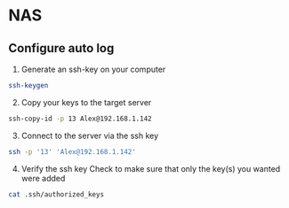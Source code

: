 # NAS

## Configure auto log
1. Generate an ssh-key on your computer

```sh
ssh-keygen
```

2. Copy your keys to the target server

```sh
ssh-copy-id -p 13 Alex@192.168.1.142
```

3. Connect to the server via the ssh key

```sh
ssh -p '13' 'Alex@192.168.1.142'
```

4. Verify the ssh key
Check to make sure that only the key(s) you wanted were added 

```sh
cat .ssh/authorized_keys
```
